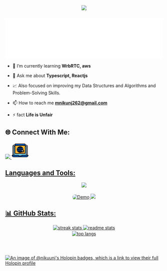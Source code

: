 <h1 align="center">
  <a href="https://git.io/typing-svg">
    <img src="https://readme-typing-svg.herokuapp.com/?lines=Hello,+There!+👋;This+is+Nikunj....;Nice+to+meet+you!&center=true&size=30">
  </a>
</h1> 

 

![developer](developer.svg)

- 🌱 I’m currently learning **WrbRTC, aws** 

- 💬 Ask me about **Typescript, Reactjs**
  
- 📈 Also focused on improving my Data Structures and Algorithms and Problem-Solving Skills.

- 📫 How to reach me **mnikunj262@gmail.com**

- ⚡ fact **Life is Unfair**


## **🌐 Connect With Me:**
<p align="left">
  <a href="https://linkedin.com/in/makwana-nikunj" target="_blank">
    <img src="https://skillicons.dev/icons?i=linkedin" />
  </a>  
  <a href="https://nikunj-portfolio.vercel.app/" target="_blank">
    <img src="webicon.png"  width="55"/><br
  </a>
  
</p>


## **Languages and Tools:**
<p align="left">
  <div align="center">
    <img src="https://skillicons.dev/icons?i=java,javascript,typescript,nodejs,express,react,bootstrap,html,css,vscode,github,tailwind,git" />
    <br>
    <br>
    <img src="https://cdn.dribbble.com/users/71107/screenshots/2648189/media/e2e593ebfc6ae6d01921e4b3e2482586.gif" width="64" alt="Demo" style="border-radius: 8px;">
    <img src="https://skillicons.dev/icons?i=vite,npm,postman,mongodb,firebase,mysql,jquery" /><br>
  </div>
</p>

## **📊 GitHub Stats:**
  <div align=center>
  <img width=400 src="https://github-readme-streak-stats-salesp07.vercel.app/?user=Nikuunj&count_private=true&theme=highcontrast&border_radius=5" alt="streak stats"/>
  <img width=375 src="https://github-readme-stats-salesp07.vercel.app/api?username=Nikuunj&count_private=true&show_icons=true&theme=highcontrast&rank_icon=github&border_radius=5" alt="readme stats" />
  <br/>
  <img width=325 align="center" src="https://github-readme-stats-salesp07.vercel.app/api/top-langs/?username=Nikuunj&hide=HTML&langs_count=10&layout=compact&theme=highcontrast&border_radius=5&size_weight=0.5&count_weight=0.5&exclude_repo=github-readme-stats" alt="top langs" />
</div>

##
<br>
  
[![An image of @nikuunj's Holopin badges, which is a link to view their full Holopin profile](https://holopin.me/nikuunj)](https://holopin.io/@nikuunj)

